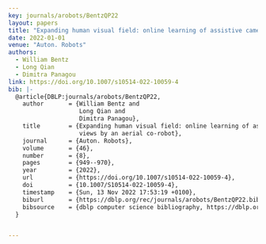 ```yaml
---
key: journals/arobots/BentzQP22
layout: papers
title: "Expanding human visual field: online learning of assistive camera views by an aerial co-robot."
date: 2022-01-01
venue: "Auton. Robots"
authors:
  - William Bentz
  - Long Qian
  - Dimitra Panagou
link: https://doi.org/10.1007/s10514-022-10059-4
bib: |-
  @article{DBLP:journals/arobots/BentzQP22,
    author       = {William Bentz and
                    Long Qian and
                    Dimitra Panagou},
    title        = {Expanding human visual field: online learning of assistive camera
                    views by an aerial co-robot},
    journal      = {Auton. Robots},
    volume       = {46},
    number       = {8},
    pages        = {949--970},
    year         = {2022},
    url          = {https://doi.org/10.1007/s10514-022-10059-4},
    doi          = {10.1007/S10514-022-10059-4},
    timestamp    = {Sun, 13 Nov 2022 17:53:19 +0100},
    biburl       = {https://dblp.org/rec/journals/arobots/BentzQP22.bib},
    bibsource    = {dblp computer science bibliography, https://dblp.org}
  }


---
```

